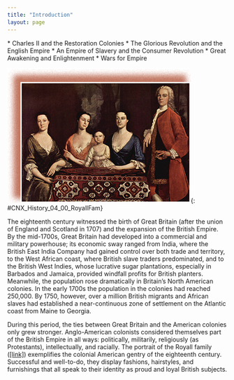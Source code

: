 ```yaml
---
title: "Introduction"
layout: page
---
```



<div data-type="abstract" markdown="1">
* Charles II and the Restoration Colonies
* The Glorious Revolution and the English Empire
* An Empire of Slavery and the Consumer Revolution
* Great Awakening and Enlightenment
* Wars for Empire

</div>

<?cnx.eoc class="summary" title="Summary"?>

<?cnx.eoc class="review-questions" title="Review Questions"?>

<?cnx.eoc class="critical-thinking" title="Critical Thinking Questions"?>

<?cnx.eoc class="references" title="References"?>

 ![A painting depicts Isaac Royall with three women and a small child. Royall stands; the women are seated at his side. All are dressed formally in the fashion of the times, with the women in low-necked gowns with ruffled sleeves and Royall in a long coat and a white ruffled cravat.](../resources/CNX_History_04_00_RoyallFam.jpg "Isaac Royall and his family, seen here in a 1741 portrait by Robert Feke, moved to Medford, Massachusetts, from the West Indian island of Antigua, bringing their slaves with them. They were an affluent British colonial family, proud of their success and the success of the British Empire."){: #CNX_History_04_00_RoyallFam}

The eighteenth century witnessed the birth of Great Britain (after the union of England and Scotland in 1707) and the expansion of the British Empire. By the mid-1700s, Great Britain had developed into a commercial and military powerhouse; its economic sway ranged from India, where the British East India Company had gained control over both trade and territory, to the West African coast, where British slave traders predominated, and to the British West Indies, whose lucrative sugar plantations, especially in Barbados and Jamaica, provided windfall profits for British planters. Meanwhile, the population rose dramatically in Britain’s North American colonies. In the early 1700s the population in the colonies had reached 250,000. By 1750, however, over a million British migrants and African slaves had established a near-continuous zone of settlement on the Atlantic coast from Maine to Georgia.

During this period, the ties between Great Britain and the American colonies only grew stronger. Anglo-American colonists considered themselves part of the British Empire in all ways: politically, militarily, religiously (as Protestants), intellectually, and racially. The portrait of the Royall family ([\[link\]](#CNX_History_04_00_RoyallFam)) exemplifies the colonial American gentry of the eighteenth century. Successful and well-to-do, they display fashions, hairstyles, and furnishings that all speak to their identity as proud and loyal British subjects.

